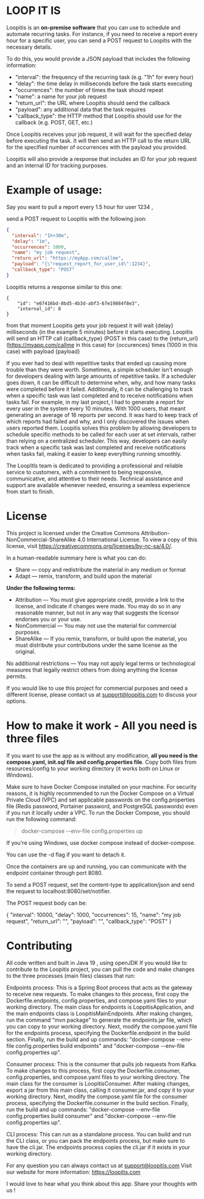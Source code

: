 
# LOOP IT IS

Loopitis is an **on-premise software** that you can use to schedule and automate recurring tasks. For instance, if you need to receive a report every hour for a specific user, you can send a POST request to Loopitis with the necessary details.

To do this, you would provide a JSON payload that includes the following information:

* "interval": the frequency of the recurring task (e.g. "1h" for every hour)
* "delay": the time delay in milliseconds before the task starts executing
* "occurrences": the number of times the task should repeat
* "name": a name for your job request
* "return_url": the URL where Loopitis should send the callback
* "payload": any additional data that the task requires
* "callback_type": the HTTP method that Loopitis should use for the callback (e.g. POST, GET, etc.)

Once Loopitis receives your job request, it will wait for the specified delay before executing the task. It will then send an HTTP call to the return URL for the specified number of occurrences with the payload you provided.

Loopitis will also provide a response that includes an ID for your job request and an internal ID for tracking purposes.

# Example of usage: 
Say you want to pull a report every 1.5 hour for user 1234 , 

send a POST request to Loopitis with the following json: 
```json
{
  "interval": "1h+30m",
  "delay": "1m",    
  "occurrences": 1000,
  "name": "my job request",
  "return_url": "https://myApp.com/callme",  
  "payload": "{\"request_report_for_user_id\":1234}",
  "callback_type": "POST"
}
```

Loopitis returns a response similar to this one:
```
{
    "id": "e67416bd-8bd5-4b3d-abf3-67e19884f8e3",
    "internal_id": 8
}
```
 

from that moment Loopitis gets your job request it will wait {delay} milliseconds (in the example 5 minutes) before it starts executing. 
Loopitis will send an HTTP call {callback_type} (POST in this case) to the {return_url} (https://myapp.com/callme in this case) for {occurences} times (1000 in this case) with payload {payload} 


If you ever had to deal with repetitive tasks that ended up causing more trouble than they were worth. Sometimes, a simple scheduler isn't enough for developers dealing with large amounts of repetitive tasks. If a scheduler goes down, it can be difficult to determine when, why, and how many tasks were completed before it failed. Additionally, it can be challenging to track when a specific task was last completed and to receive notifications when tasks fail. For example, in my last project, I had to generate a report for every user in the system every 10 minutes. With 1000 users, that meant generating an average of 16 reports per second. It was hard to keep track of which reports had failed and why, and I only discovered the issues when users reported them. Loopitis solves this problem by allowing developers to schedule specific methods to be called for each user at set intervals, rather than relying on a centralized scheduler. This way, developers can easily track when a specific task was last completed and receive notifications when tasks fail, making it easier to keep everything running smoothly.

The LoopItIs team is dedicated to providing a professional and reliable service to customers, with a commitment to being responsive, communicative, and attentive to their needs. Technical assistance and support are available whenever needed, ensuring a seamless experience from start to finish.

# **License**

This project is licensed under the Creative Commons Attribution-NonCommercial-ShareAlike 4.0 International License. To view a copy of this license, visit https://creativecommons.org/licenses/by-nc-sa/4.0/.

In a human-readable summary here is what you can do:
* Share — copy and redistribute the material in any medium or format
* Adapt — remix, transform, and build upon the material

**Under the following terms:**
* Attribution — You must give appropriate credit, provide a link to the license, and indicate if changes were made. You may do so in any reasonable manner, but not in any way that suggests the licensor endorses you or your use.
* NonCommercial — You may not use the material for commercial purposes.
* ShareAlike — If you remix, transform, or build upon the material, you must distribute your contributions under the same license as the original.

No additional restrictions — You may not apply legal terms or technological measures that legally restrict others from doing anything the license permits.

If you would like to use this project for commercial purposes and need a different license, please contact us at support@loopitis.com to discuss your options.

# **How to make it work** - All you need is three files


If you want to use the app as is without any modification, **all you need is the compose.yaml, init.sql file and config.properties file**. Copy both files from resources/config to your working directory (it works both on Linux or Windows).

Make sure to have Docker Compose installed on your machine. For security reasons, it is highly recommended to run the Docker Compose on a Virtual Private Cloud (VPC) and set applicable passwords on the config.properties file (Redis password, Portainer password, and PostgreSQL passwords) even if you run it locally under a VPC. To run the Docker Compose, you should run the following command:


> docker-compose --env-file config.properties up

If you're using Windows, use docker compose instead of docker-compose.

You can use the -d flag if you want to detach it.

Once the containers are up and running, you can communicate with the endpoint container through port 8080.

To send a POST request, set the content-type to application/json and send the request to localhost:8080/set/notifier.

The POST request body can be:


{
  "interval": 10000,
  "delay": 1000,
  "occurrences": 15,
  "name": "my job request",
  "return_url": "<your return url>",
  "payload": "<your payload>",
  "callback_type": "POST"
}
  
# **Contributing**
All code written and built in Java 19 , using openJDK
If you would like to contribute to the Loopitis project, you can pull the code and make changes to the three processes (main files) classes that run:

Endpoints process: This is a Spring Boot process that acts as the gateway to receive new requests. To make changes to this process, first copy the Dockerfile.endpoints, config.properties, and compose.yaml files to your working directory. The main class for endpoints is LoppitisApplication, and the main endpoints class is LoopitisMainEndpoints. After making changes, run the command "mvn package" to generate the endpoints.jar file, which you can copy to your working directory. Next, modify the compose.yaml file for the endpoints process, specifying the Dockerfile.endpoint in the build section. Finally, run the build and up commands: "docker-compose --env-file config.properties build endpoints" and "docker-compose --env-file config.properties up".

Consumer process: This is the consumer that pulls job requests from Kafka. To make changes to this process, first copy the Dockerfile.consumer, config.properties, and compose.yaml files to your working directory. The main class for the consumer is LoopitisConsumer. After making changes, export a jar from this main class, calling it consumer.jar, and copy it to your working directory. Next, modify the compose.yaml file for the consumer process, specifying the Dockerfile.consumer in the build section. Finally, run the build and up commands: "docker-compose --env-file config.properties build consumer" and "docker-compose --env-file config.properties up".

CLI process: This can run as a standalone process. You can build and run the CLI class, or you can pack the endpoints process, but make sure to have the cli.jar. The endpoints process copies the cli.jar if it exists in your working directory.





For any question you can always contact us at support@loopitis.com
Visit our website for more information: https://loopitis.com

I would love to hear what you think about this app. Share your thoughts with us !



